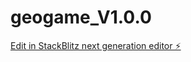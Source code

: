 # geogame_V1.0.0

[Edit in StackBlitz next generation editor ⚡️](https://stackblitz.com/~/github.com/ziherMP-dev/geogame_V1.0.0)